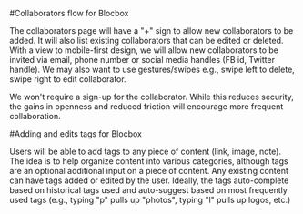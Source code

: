 #Collaborators flow for Blocbox

The collaborators page will have a "+" sign to allow new collaborators to be added. It will also list existing collaborators that can be edited or deleted. With a view to mobile-first design, we will allow new collaborators to be invited via email, phone number or social media handles (FB id, Twitter handle). We may also want to use gestures/swipes e.g., swipe left to delete, swipe right to edit collaborator.

We won't require a sign-up for the collaborator. While this reduces security, the gains in openness and reduced friction will encourage more frequent collaboration.

#Adding and edits tags for Blocbox

Users will be able to add tags to any piece of content (link, image, note). The idea is to help organize content into various categories, although tags are an optional additional input on a piece of content. Any existing content can have tags added or edited by the user. Ideally, the tags auto-complete based on historical tags used and auto-suggest based on most frequently used tags (e.g., typing "p" pulls up "photos", typing "l" pulls up logos, etc.)


